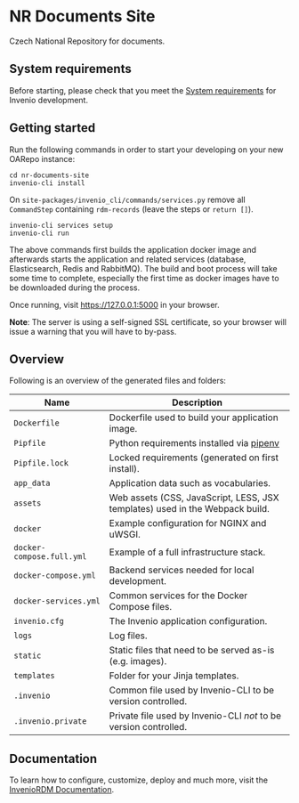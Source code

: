 # NR Documents Site

Czech National Repository for documents.

## System requirements

Before starting, please check that you meet the [System requirements](https://inveniordm.docs.cern.ch/install/requirements/) for Invenio development.

## Getting started

Run the following commands in order to start your developing on your new OARepo instance:

```console
cd nr-documents-site
invenio-cli install
```

On `site-packages/invenio_cli/commands/services.py` remove all `CommandStep` containing `rdm-records` (leave the steps or `return []`).

```console
invenio-cli services setup
invenio-cli run
```

The above commands first builds the application docker image and afterwards
starts the application and related services (database, Elasticsearch, Redis
and RabbitMQ). The build and boot process will take some time to complete,
especially the first time as docker images have to be downloaded during the
process.

Once running, visit <https://127.0.0.1:5000> in your browser.

**Note**: The server is using a self-signed SSL certificate, so your browser
will issue a warning that you will have to by-pass.

## Overview

Following is an overview of the generated files and folders:

| Name                      | Description                                                                  |
| ------------------------- | ---------------------------------------------------------------------------- |
| `Dockerfile`              | Dockerfile used to build your application image.                             |
| `Pipfile`                 | Python requirements installed via [pipenv](https://pipenv.pypa.io)           |
| `Pipfile.lock`            | Locked requirements (generated on first install).                            |
| `app_data`                | Application data such as vocabularies.                                       |
| `assets`                  | Web assets (CSS, JavaScript, LESS, JSX templates) used in the Webpack build. |
| `docker`                  | Example configuration for NGINX and uWSGI.                                   |
| `docker-compose.full.yml` | Example of a full infrastructure stack.                                      |
| `docker-compose.yml`      | Backend services needed for local development.                               |
| `docker-services.yml`     | Common services for the Docker Compose files.                                |
| `invenio.cfg`             | The Invenio application configuration.                                       |
| `logs`                    | Log files.                                                                   |
| `static`                  | Static files that need to be served as-is (e.g. images).                     |
| `templates`               | Folder for your Jinja templates.                                             |
| `.invenio`                | Common file used by Invenio-CLI to be version controlled.                    |
| `.invenio.private`        | Private file used by Invenio-CLI _not_ to be version controlled.             |

## Documentation

To learn how to configure, customize, deploy and much more, visit
the [InvenioRDM Documentation](https://inveniordm.docs.cern.ch/).

